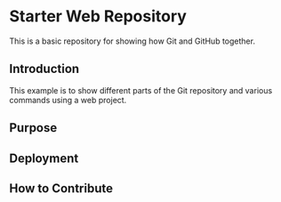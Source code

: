 # Starter Web Repository

This is a basic repository for 
showing how Git and GitHub together.

## Introduction

This example is to show different parts
of the Git repository and various commands
using a web project. 

## Purpose

## Deployment

## How to Contribute


